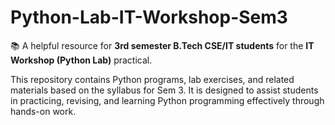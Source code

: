 # Python-Lab-IT-Workshop-Sem3

📚 A helpful resource for **3rd semester B.Tech CSE/IT students** for the **IT Workshop (Python Lab)** practical.

This repository contains Python programs, lab exercises, and related materials based on the syllabus for Sem 3. It is designed to assist students in practicing, revising, and learning Python programming effectively through hands-on work.
